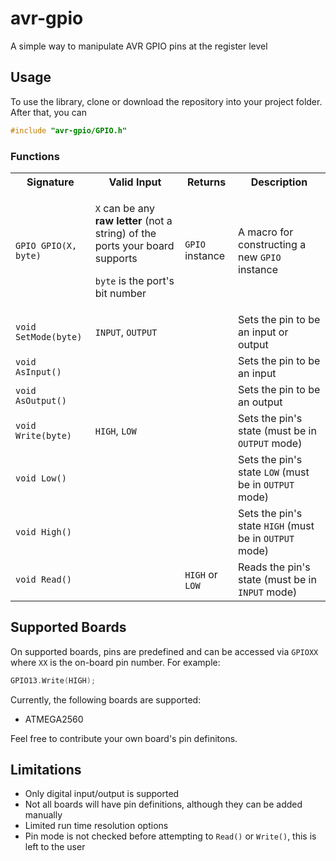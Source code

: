 # avr-gpio
A simple way to manipulate AVR GPIO pins at the register level

## Usage

To use the library, clone or download the repository into your project folder. After that, you can
```c
#include "avr-gpio/GPIO.h"
```

### Functions

<table>
	<tr>
		<th>Signature</th>
		<th>Valid Input</th>
		<th>Returns</th>
		<th>Description</th>
	</tr>
	<tr>
		<td><code>GPIO GPIO(X, byte)</code></td>
		<td>
			<p><code>X</code> can be any <b>raw letter</b> (not a string) of the ports your board supports</p>
			<p><code>byte</code> is the port's bit number</p>
		</td>
		<td><code>GPIO</code> instance</td>
		<td>A macro for constructing a new <code>GPIO</code> instance</td>
	</tr>
	<tr>
		<td><code>void SetMode(byte)</code></td>
		<td><code>INPUT</code>, <code>OUTPUT</code></td>
		<td></td>
		<td>Sets the pin to be an input or output</td>
	</tr>
	<tr>
		<td><code>void AsInput()</code></td>
		<td></td>
		<td></td>
		<td>Sets the pin to be an input</td>
	</tr>
	<tr>
		<td><code>void AsOutput()</code></td>
		<td></td>
		<td></td>
		<td>Sets the pin to be an output</td>
	</tr>
	<tr>
		<td><code>void Write(byte)</code></td>
		<td><code>HIGH</code>, <code>LOW</code></td>
		<td></td>
		<td>Sets the pin's state (must be in <code>OUTPUT</code> mode)</td>
	</tr>
	<tr>
		<td><code>void Low()</code></td>
		<td></td>
		<td></td>
		<td>Sets the pin's state <code>LOW</code> (must be in <code>OUTPUT</code> mode)</td>
	</tr>
	<tr>
		<td><code>void High()</code></td>
		<td></td>
  <td></td>
		<td>Sets the pin's state <code>HIGH</code> (must be in <code>OUTPUT</code> mode)</td>
	</tr>
	<tr>
		<td><code>void Read()</code></td>
		<td></td>
		<td><code>HIGH</code> or <code>LOW</code></td>
		<td>Reads the pin's state (must be in <code>INPUT</code> mode)</td>
	</tr>
</table>

## Supported Boards
On supported boards, pins are predefined and can be accessed via `GPIOXX` where `XX` is the on-board pin number. For example:
```c
GPIO13.Write(HIGH);
```

Currently, the following boards are supported:
- ATMEGA2560
 
Feel free to contribute your own board's pin definitons. 
 
## Limitations
- Only digital input/output is supported
- Not all boards will have pin definitions, although they can be added manually
- Limited run time resolution options
- Pin mode is not checked before attempting to `Read()` or `Write()`, this is left to the user
